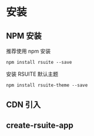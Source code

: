 

# 安装

## NPM 安装

推荐使用 npm 安装

```
npm install rsuite --save
```

安装 RSUITE 默认主题

```
npm install rsuite-theme --save
```

## CDN 引入




## create-rsuite-app